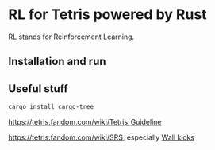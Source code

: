 # RL for Tetris powered by Rust

RL stands for Reinforcement Learning.

## Installation and run

## Useful stuff

```bash
cargo install cargo-tree
```

https://tetris.fandom.com/wiki/Tetris_Guideline

https://tetris.fandom.com/wiki/SRS, especially
[Wall kicks](https://tetris.fandom.com/wiki/SRS?section=3)